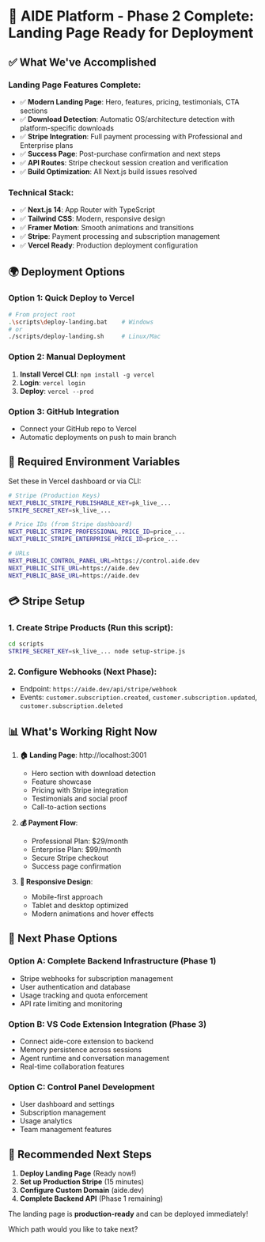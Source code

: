 # 🚀 AIDE Platform - Phase 2 Complete: Landing Page Ready for Deployment

## ✅ What We've Accomplished

### **Landing Page Features Complete:**
- ✅ **Modern Landing Page**: Hero, features, pricing, testimonials, CTA sections
- ✅ **Download Detection**: Automatic OS/architecture detection with platform-specific downloads
- ✅ **Stripe Integration**: Full payment processing with Professional and Enterprise plans
- ✅ **Success Page**: Post-purchase confirmation and next steps
- ✅ **API Routes**: Stripe checkout session creation and verification
- ✅ **Build Optimization**: All Next.js build issues resolved

### **Technical Stack:**
- ✅ **Next.js 14**: App Router with TypeScript
- ✅ **Tailwind CSS**: Modern, responsive design
- ✅ **Framer Motion**: Smooth animations and transitions
- ✅ **Stripe**: Payment processing and subscription management
- ✅ **Vercel Ready**: Production deployment configuration

## 🌍 Deployment Options

### **Option 1: Quick Deploy to Vercel**
```bash
# From project root
.\scripts\deploy-landing.bat    # Windows
# or
./scripts/deploy-landing.sh     # Linux/Mac
```

### **Option 2: Manual Deployment**
1. **Install Vercel CLI**: `npm install -g vercel`
2. **Login**: `vercel login`
3. **Deploy**: `vercel --prod`

### **Option 3: GitHub Integration**
- Connect your GitHub repo to Vercel
- Automatic deployments on push to main branch

## 🔧 Required Environment Variables

Set these in Vercel dashboard or via CLI:

```bash
# Stripe (Production Keys)
NEXT_PUBLIC_STRIPE_PUBLISHABLE_KEY=pk_live_...
STRIPE_SECRET_KEY=sk_live_...

# Price IDs (from Stripe dashboard)
NEXT_PUBLIC_STRIPE_PROFESSIONAL_PRICE_ID=price_...
NEXT_PUBLIC_STRIPE_ENTERPRISE_PRICE_ID=price_...

# URLs
NEXT_PUBLIC_CONTROL_PANEL_URL=https://control.aide.dev
NEXT_PUBLIC_SITE_URL=https://aide.dev
NEXT_PUBLIC_BASE_URL=https://aide.dev
```

## 💳 Stripe Setup

### **1. Create Stripe Products** (Run this script):
```bash
cd scripts
STRIPE_SECRET_KEY=sk_live_... node setup-stripe.js
```

### **2. Configure Webhooks** (Next Phase):
- Endpoint: `https://aide.dev/api/stripe/webhook`
- Events: `customer.subscription.created`, `customer.subscription.updated`, `customer.subscription.deleted`

## 📊 What's Working Right Now

1. **🏠 Landing Page**: http://localhost:3001
   - Hero section with download detection
   - Feature showcase
   - Pricing with Stripe integration
   - Testimonials and social proof
   - Call-to-action sections

2. **💰 Payment Flow**:
   - Professional Plan: $29/month
   - Enterprise Plan: $99/month
   - Secure Stripe checkout
   - Success page confirmation

3. **📱 Responsive Design**:
   - Mobile-first approach
   - Tablet and desktop optimized
   - Modern animations and hover effects

## 🎯 Next Phase Options

### **Option A: Complete Backend Infrastructure (Phase 1)**
- Stripe webhooks for subscription management
- User authentication and database
- Usage tracking and quota enforcement
- API rate limiting and monitoring

### **Option B: VS Code Extension Integration (Phase 3)**
- Connect aide-core extension to backend
- Memory persistence across sessions
- Agent runtime and conversation management
- Real-time collaboration features

### **Option C: Control Panel Development**
- User dashboard and settings
- Subscription management
- Usage analytics
- Team management features

## 🚀 Recommended Next Steps

1. **Deploy Landing Page** (Ready now!)
2. **Set up Production Stripe** (15 minutes)
3. **Configure Custom Domain** (aide.dev)
4. **Complete Backend API** (Phase 1 remaining)

The landing page is **production-ready** and can be deployed immediately!

Which path would you like to take next?
